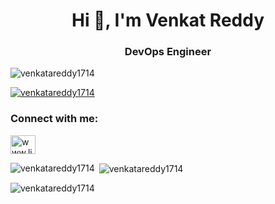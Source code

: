<h1 align="center">Hi 👋, I'm Venkat Reddy</h1>
<h3 align="center">DevOps Engineer</h3>

<p align="left"> <img src="https://komarev.com/ghpvc/?username=venkatareddy1714&label=Profile%20views&color=0e75b6&style=flat" alt="venkatareddy1714" /> </p>

<p align="left"> <a href="https://github.com/ryo-ma/github-profile-trophy"><img src="https://github-profile-trophy.vercel.app/?username=venkatareddy1714" alt="venkatareddy1714" /></a> </p>

<h3 align="left">Connect with me:</h3>
<p align="left">
<a href="https://linkedin.com/in/www.linkedin.com/in/venkata-reddy-busi-835201280" target="blank"><img align="center" src="https://raw.githubusercontent.com/rahuldkjain/github-profile-readme-generator/master/src/images/icons/Social/linked-in-alt.svg" alt="www.linkedin.com/in/venkata-reddy-busi-835201280" height="30" width="40" /></a>
</p>

<p><img align="left" src="https://github-readme-stats.vercel.app/api/top-langs?username=venkatareddy1714&show_icons=true&locale=en&layout=compact" alt="venkatareddy1714" /></p>

<p>&nbsp;<img align="center" src="https://github-readme-stats.vercel.app/api?username=venkatareddy1714&show_icons=true&locale=en" alt="venkatareddy1714" /></p>

<p><img align="center" src="https://github-readme-streak-stats.herokuapp.com/?user=venkatareddy1714&" alt="venkatareddy1714" /></p>
